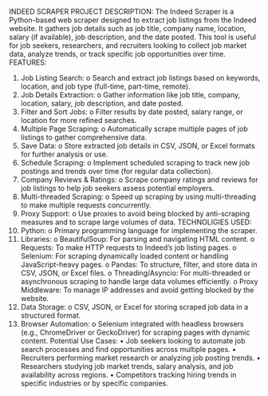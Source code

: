 INDEED SCRAPER 
PROJECT DESCRIPTION: 
The Indeed Scraper is a Python-based web scraper designed to extract job listings from the Indeed 
website. It gathers job details such as job title, company name, location, salary (if available), job 
description, and the date posted. This tool is useful for job seekers, researchers, and recruiters 
looking to collect job market data, analyze trends, or track specific job opportunities over time. 
FEATURES: 
1. Job Listing Search: 
o Search and extract job listings based on keywords, location, and job type (full-time, 
part-time, remote). 
2. Job Details Extraction: 
o Gather information like job title, company, location, salary, job description, and date 
posted. 
3. Filter and Sort Jobs: 
o Filter results by date posted, salary range, or location for more refined searches. 
4. Multiple Page Scraping: 
o Automatically scrape multiple pages of job listings to gather comprehensive data. 
5. Save Data: 
o Store extracted job details in CSV, JSON, or Excel formats for further analysis or use. 
6. Schedule Scraping: 
o Implement scheduled scraping to track new job postings and trends over time (for 
regular data collection). 
7. Company Reviews & Ratings: 
o Scrape company ratings and reviews for job listings to help job seekers assess 
potential employers. 
8. Multi-threaded Scraping: 
o Speed up scraping by using multi-threading to make multiple requests concurrently. 
9. Proxy Support: 
o Use proxies to avoid being blocked by anti-scraping measures and to scrape large 
volumes of data. 
TECHNOLIGIES USED: 
1. Python: 
o Primary programming language for implementing the scraper. 
2. Libraries: 
o BeautifulSoup: For parsing and navigating HTML content. 
o Requests: To make HTTP requests to Indeed’s job listing pages. 
o Selenium: For scraping dynamically loaded content or handling JavaScript-heavy 
pages. 
o Pandas: To structure, filter, and store data in CSV, JSON, or Excel files. 
o Threading/Asyncio: For multi-threaded or asynchronous scraping to handle large 
data volumes efficiently. 
o Proxy Middleware: To manage IP addresses and avoid getting blocked by the 
website. 
3. Data Storage: 
o CSV, JSON, or Excel for storing scraped job data in a structured format. 
4. Browser Automation: 
o Selenium integrated with headless browsers (e.g., ChromeDriver or GeckoDriver) for 
scraping pages with dynamic content. 
Potential Use Cases: 
• Job seekers looking to automate job search processes and find opportunities across multiple 
pages. 
• Recruiters performing market research or analyzing job posting trends. 
• Researchers studying job market trends, salary analysis, and job availability across regions. 
• Competitors tracking hiring trends in specific industries or by specific companies.
